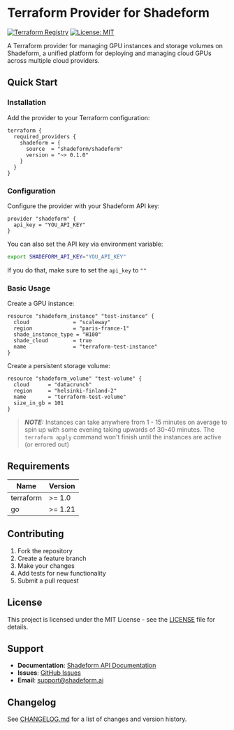 # Terraform Provider for Shadeform

[![Terraform Registry](https://img.shields.io/badge/terraform-registry-blue.svg)](https://registry.terraform.io/providers/shadeform/shadeform)
[![License: MIT](https://img.shields.io/badge/License-MIT-yellow.svg)](https://opensource.org/licenses/MIT)

A Terraform provider for managing GPU instances and storage volumes on Shadeform, a unified platform for deploying and managing cloud GPUs across multiple cloud providers.

## Quick Start

### Installation

Add the provider to your Terraform configuration:

```hcl
terraform {
  required_providers {
    shadeform = {
      source  = "shadeform/shadeform"
      version = "~> 0.1.0"
    }
  }
}
```

### Configuration

Configure the provider with your Shadeform API key:

```hcl
provider "shadeform" {
  api_key = "YOU_API_KEY"
}
```

You can also set the API key via environment variable:

```bash
export SHADEFORM_API_KEY="YOU_API_KEY"
```

If you do that, make sure to set the `api_key` to `""`

### Basic Usage

Create a GPU instance:

```hcl
resource "shadeform_instance" "test-instance" {
  cloud              = "scaleway"
  region             = "paris-france-1"
  shade_instance_type = "H100"
  shade_cloud        = true
  name               = "terraform-test-instance"
} 
```

Create a persistent storage volume:

```hcl
resource "shadeform_volume" "test-volume" {
  cloud      = "datacrunch"
  region     = "helsinki-finland-2"
  name       = "terraform-test-volume"
  size_in_gb = 101
}
```

> **_NOTE:_** Instances can take anywhere from 1 - 15 minutes on average to spin up with some evening taking upwards of 30-40 minutes.
The `terraform apply` command won't finish until the instances are active (or errored out)

## Requirements

| Name | Version |
|------|---------|
| terraform | >= 1.0 |
| go | >= 1.21 |

## Contributing

1. Fork the repository
2. Create a feature branch
3. Make your changes
4. Add tests for new functionality
5. Submit a pull request

## License

This project is licensed under the MIT License - see the [LICENSE](LICENSE) file for details.

## Support

- **Documentation**: [Shadeform API Documentation](https://docs.shadeform.ai)
- **Issues**: [GitHub Issues](https://github.com/shadeform/terraform-provider-shadeform/issues)
- **Email**: support@shadeform.ai

## Changelog

See [CHANGELOG.md](CHANGELOG.md) for a list of changes and version history. 